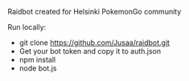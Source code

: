 Raidbot created for Helsinki PokemonGo community

Run locally:
* git clone https://github.com/Jusaa/raidbot.git
* Get your bot token and copy it to auth.json
* npm install
* node bot.js
